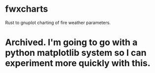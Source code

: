 # fwxcharts
Rust to gnuplot charting of fire weather parameters.

# Archived. I'm going to go with a python matplotlib system so I can experiment more quickly with this.
